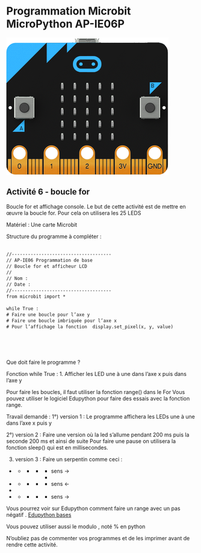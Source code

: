 # Programmation Microbit MicroPython AP-IE06P

![Image microbit](../Images/microbit-front.png)

## Activité 6 - boucle for

 Boucle for et affichage console.
Le but de cette activité est de mettre en œuvre la boucle for. Pour cela on utilisera les 25 LEDS

Matériel : Une carte Microbit


Structure du programme à compléter :

<pre>
<code>
//-------------------------------------
// AP-IE06 Programmation de base
// Boucle for et afficheur LCD
//
// Nom :
// Date :
//-------------------------------------
from microbit import *

while True :
# Faire une boucle pour l’axe y
# Faire une boucle imbriquée pour l’axe x
# Pour l’affichage la fonction  display.set_pixel(x, y, value)

</pre>
</code>

Que doit faire le programme ?

Fonction while True :
    1. Afficher les LED une à une dans l’axe x puis dans l’axe y

Pour faire les boucles, il faut utiliser la fonction range() dans le For
Vous pouvez utiliser le logiciel Edupython pour faire des essais avec la fonction range.

Travail demandé :
1°) version 1 :  Le programme affichera les LEDs une à une dans l’axe x puis y

2°) version 2 : Faire une version où la led s’allume pendant 200 ms puis la seconde 200 ms et ainsi de suite
	Pour faire une pause on utilisera la fonction 	sleep() qui est en millisecondes.

3) version 3 : Faire un serpentin comme ceci :

* * * * *  sens →
        *
* * * * * sens ←
*
* * * * * sens →

Vous pourrez voir sur Edupython comment faire un range avec un pas négatif . [Edupython bases](https://download.tuxfamily.org/edupython/Bases.pdf)

Vous pouvez utiliser aussi le modulo , noté % en python

N’oubliez pas de commenter vos programmes et de les imprimer avant de rendre cette activité.
